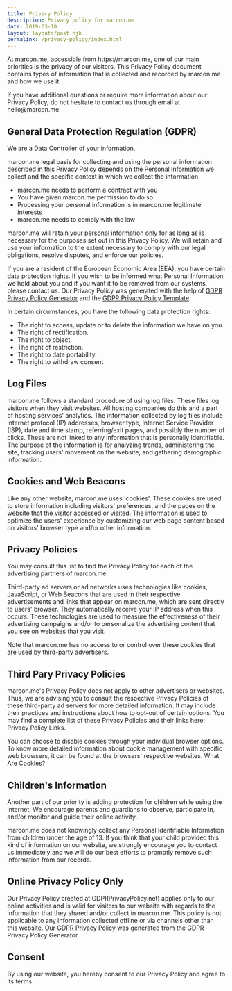 ```yaml
---
title: Privacy Policy
description: Privacy policy for marcon.me
date: 2019-03-10
layout: layouts/post.njk
permalink: /privacy-policy/index.html
---
```


<p>At marcon.me, accessible from https://marcon.me, one of our main priorities is the privacy of our visitors. This Privacy Policy document contains types of information that is collected and recorded by marcon.me and how we use it.</p>

<p>If you have additional questions or require more information about our Privacy Policy, do not hesitate to contact us through email at hello@marcon.me</p>

<h2>General Data Protection Regulation (GDPR)</h2>
<p>We are a Data Controller of your information.</p>
 
<p>marcon.me legal basis for collecting and using the personal information described in this Privacy Policy depends on the Personal Information we collect and the specific context in which we collect the information:</p>
<ul>
    <li>marcon.me needs to perform a contract with you</li>
    <li>You have given marcon.me permission to do so</li>
    <li>Processing your personal information is in marcon.me legitimate interests</li>
    <li>marcon.me needs to comply with the law</li>
</ul>
  
<p>marcon.me will retain your personal information only for as long as is necessary for the purposes set out in this Privacy Policy. We will retain and use your information to the extent necessary to comply with our legal obligations, resolve disputes, and enforce our policies.</p> 

<p>If you are a resident of the European Economic Area (EEA), you have certain data protection rights. If you wish to be informed what Personal Information we hold about you and if you want it to be removed from our systems, please contact us. Our Privacy Policy was generated with the help of <a href="https://gdprprivacypolicy.net.com/">GDPR Privacy Policy Generator</a> and the <a href="https://privacy-policy-template.com/">GDPR Privacy Policy Template</a>.</p>

<p>In certain circumstances, you have the following data protection rights:</p>
<ul>
    <li>The right to access, update or to delete the information we have on you.</li>
    <li>The right of rectification.</li> 
    <li>The right to object.</li>
    <li>The right of restriction.</li>
    <li>The right to data portability</li>
    <li>The right to withdraw consent</li>
</ul>

<h2>Log Files</h2>

<p>marcon.me follows a standard procedure of using log files. These files log visitors when they visit websites. All hosting companies do this and a part of hosting services' analytics. The information collected by log files include internet protocol (IP) addresses, browser type, Internet Service Provider (ISP), date and time stamp, referring/exit pages, and possibly the number of clicks. These are not linked to any information that is personally identifiable. The purpose of the information is for analyzing trends, administering the site, tracking users' movement on the website, and gathering demographic information.</p>

<h2>Cookies and Web Beacons</h2>

<p>Like any other website, marcon.me uses 'cookies'. These cookies are used to store information including visitors' preferences, and the pages on the website that the visitor accessed or visited. The information is used to optimize the users' experience by customizing our web page content based on visitors' browser type and/or other information.</p>



<h2>Privacy Policies</h2>

<P>You may consult this list to find the Privacy Policy for each of the advertising partners of marcon.me.</p>

<p>Third-party ad servers or ad networks uses technologies like cookies, JavaScript, or Web Beacons that are used in their respective advertisements and links that appear on marcon.me, which are sent directly to users' browser. They automatically receive your IP address when this occurs. These technologies are used to measure the effectiveness of their advertising campaigns and/or to personalize the advertising content that you see on websites that you visit.</p>

<p>Note that marcon.me has no access to or control over these cookies that are used by third-party advertisers.</p>

<h2>Third Pary Privacy Policies</h2>

<p>marcon.me's Privacy Policy does not apply to other advertisers or websites. Thus, we are advising you to consult the respective Privacy Policies of these third-party ad servers for more detailed information. It may include their practices and instructions about how to opt-out of certain options. You may find a complete list of these Privacy Policies and their links here: Privacy Policy Links.</p>

<p>You can choose to disable cookies through your individual browser options. To know more detailed information about cookie management with specific web browsers, it can be found at the browsers' respective websites. What Are Cookies?</p>

<h2>Children's Information</h2>

<p>Another part of our priority is adding protection for children while using the internet. We encourage parents and guardians to observe, participate in, and/or monitor and guide their online activity.</p>

<p>marcon.me does not knowingly collect any Personal Identifiable Information from children under the age of 13. If you think that your child provided this kind of information on our website, we strongly encourage you to contact us immediately and we will do our best efforts to promptly remove such information from our records.</p>

<h2>Online Privacy Policy Only</h2>

<p>Our Privacy Policy created at GDPRPrivacyPolicy.net) applies only to our online activities and is valid for visitors to our website with regards to the information that they shared and/or collect in marcon.me. This policy is not applicable to any information collected offline or via channels other than this website. <a href="https://gdprprivacypolicy.net">Our GDPR Privacy Policy</a> was generated from the GDPR Privacy Policy Generator.</p>

<h2>Consent</h2>

<p>By using our website, you hereby consent to our Privacy Policy and agree to its terms.</p>